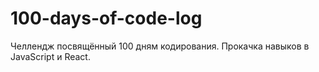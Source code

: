 # 100-days-of-code-log
Челлендж посвящённый 100 дням кодирования. Прокачка навыков в JavaScript и React.
